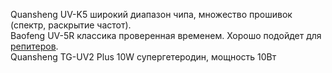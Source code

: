 Quansheng UV-K5 широкий диапазон чипа, множество прошивок (спектр, раскрытие частот).  
Baofeng UV-5R классика проверенная временем. Хорошо подойдет для [репитеров](repiter.md).  
Quansheng TG-UV2 Plus 10W супергетеродин, мощность 10Вт  
